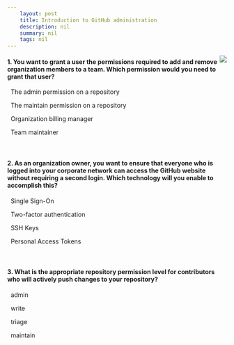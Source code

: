 ```yaml
---
    layout: post
    title: Introduction to GitHub administration 
    description: nil
    summary: nil
    tags: nil
---
```



 <a target="_blank" href="https://docs.microsoft.com/en-us/learn/modules/github-introduction-administration/5-knowledge-check/"><i class="fas fa-external-link-alt"></i> </a>
 <img align="right" src="https://docs.microsoft.com/en-us/learn/achievements/github-introduction-administration.svg">
####  1. You want to grant a user the permissions required to add and remove organization members to a team.  Which permission would you need to grant that user?


<i class='far fa-square'></i> &nbsp;&nbsp;The admin permission on a repository

<i class='far fa-square'></i> &nbsp;&nbsp;The maintain permission on a repository

<i class='far fa-square'></i> &nbsp;&nbsp;Organization billing manager

<i class='fas fa-check-square' style='color: Dodgerblue;'></i> &nbsp;&nbsp;Team maintainer
<br />
<br />
<br />

####  2. As an organization owner, you want to ensure that everyone who is logged into your corporate network can access the GitHub website without requiring a second login.  Which technology will you enable to accomplish this?


<i class='fas fa-check-square' style='color: Dodgerblue;'></i> &nbsp;&nbsp;Single Sign-On

<i class='far fa-square'></i> &nbsp;&nbsp;Two-factor authentication

<i class='far fa-square'></i> &nbsp;&nbsp;SSH Keys

<i class='far fa-square'></i> &nbsp;&nbsp;Personal Access Tokens
<br />
<br />
<br />

####  3. What is the appropriate repository permission level for contributors who will actively push changes to your repository?


<i class='far fa-square'></i> &nbsp;&nbsp;admin

<i class='fas fa-check-square' style='color: Dodgerblue;'></i> &nbsp;&nbsp;write

<i class='far fa-square'></i> &nbsp;&nbsp;triage

<i class='far fa-square'></i> &nbsp;&nbsp;maintain
<br />
<br />
<br />
